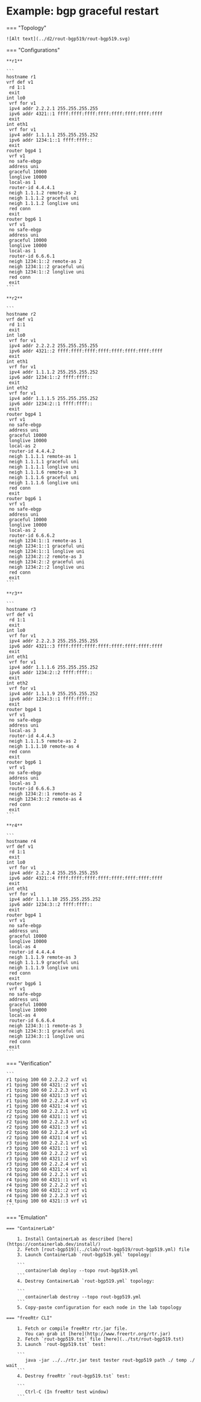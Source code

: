 # Example: bgp graceful restart

=== "Topology"

    ![Alt text](../d2/rout-bgp519/rout-bgp519.svg)

=== "Configurations"

    **r1**

    ```
    hostname r1
    vrf def v1
     rd 1:1
     exit
    int lo0
     vrf for v1
     ipv4 addr 2.2.2.1 255.255.255.255
     ipv6 addr 4321::1 ffff:ffff:ffff:ffff:ffff:ffff:ffff:ffff
     exit
    int eth1
     vrf for v1
     ipv4 addr 1.1.1.1 255.255.255.252
     ipv6 addr 1234:1::1 ffff:ffff::
     exit
    router bgp4 1
     vrf v1
     no safe-ebgp
     address uni
     graceful 10000
     longlive 10000
     local-as 1
     router-id 4.4.4.1
     neigh 1.1.1.2 remote-as 2
     neigh 1.1.1.2 graceful uni
     neigh 1.1.1.2 longlive uni
     red conn
     exit
    router bgp6 1
     vrf v1
     no safe-ebgp
     address uni
     graceful 10000
     longlive 10000
     local-as 1
     router-id 6.6.6.1
     neigh 1234:1::2 remote-as 2
     neigh 1234:1::2 graceful uni
     neigh 1234:1::2 longlive uni
     red conn
     exit
    ```

    **r2**

    ```
    hostname r2
    vrf def v1
     rd 1:1
     exit
    int lo0
     vrf for v1
     ipv4 addr 2.2.2.2 255.255.255.255
     ipv6 addr 4321::2 ffff:ffff:ffff:ffff:ffff:ffff:ffff:ffff
     exit
    int eth1
     vrf for v1
     ipv4 addr 1.1.1.2 255.255.255.252
     ipv6 addr 1234:1::2 ffff:ffff::
     exit
    int eth2
     vrf for v1
     ipv4 addr 1.1.1.5 255.255.255.252
     ipv6 addr 1234:2::1 ffff:ffff::
     exit
    router bgp4 1
     vrf v1
     no safe-ebgp
     address uni
     graceful 10000
     longlive 10000
     local-as 2
     router-id 4.4.4.2
     neigh 1.1.1.1 remote-as 1
     neigh 1.1.1.1 graceful uni
     neigh 1.1.1.1 longlive uni
     neigh 1.1.1.6 remote-as 3
     neigh 1.1.1.6 graceful uni
     neigh 1.1.1.6 longlive uni
     red conn
     exit
    router bgp6 1
     vrf v1
     no safe-ebgp
     address uni
     graceful 10000
     longlive 10000
     local-as 2
     router-id 6.6.6.2
     neigh 1234:1::1 remote-as 1
     neigh 1234:1::1 graceful uni
     neigh 1234:1::1 longlive uni
     neigh 1234:2::2 remote-as 3
     neigh 1234:2::2 graceful uni
     neigh 1234:2::2 longlive uni
     red conn
     exit
    ```

    **r3**

    ```
    hostname r3
    vrf def v1
     rd 1:1
     exit
    int lo0
     vrf for v1
     ipv4 addr 2.2.2.3 255.255.255.255
     ipv6 addr 4321::3 ffff:ffff:ffff:ffff:ffff:ffff:ffff:ffff
     exit
    int eth1
     vrf for v1
     ipv4 addr 1.1.1.6 255.255.255.252
     ipv6 addr 1234:2::2 ffff:ffff::
     exit
    int eth2
     vrf for v1
     ipv4 addr 1.1.1.9 255.255.255.252
     ipv6 addr 1234:3::1 ffff:ffff::
     exit
    router bgp4 1
     vrf v1
     no safe-ebgp
     address uni
     local-as 3
     router-id 4.4.4.3
     neigh 1.1.1.5 remote-as 2
     neigh 1.1.1.10 remote-as 4
     red conn
     exit
    router bgp6 1
     vrf v1
     no safe-ebgp
     address uni
     local-as 3
     router-id 6.6.6.3
     neigh 1234:2::1 remote-as 2
     neigh 1234:3::2 remote-as 4
     red conn
     exit
    ```

    **r4**

    ```
    hostname r4
    vrf def v1
     rd 1:1
     exit
    int lo0
     vrf for v1
     ipv4 addr 2.2.2.4 255.255.255.255
     ipv6 addr 4321::4 ffff:ffff:ffff:ffff:ffff:ffff:ffff:ffff
     exit
    int eth1
     vrf for v1
     ipv4 addr 1.1.1.10 255.255.255.252
     ipv6 addr 1234:3::2 ffff:ffff::
     exit
    router bgp4 1
     vrf v1
     no safe-ebgp
     address uni
     graceful 10000
     longlive 10000
     local-as 4
     router-id 4.4.4.4
     neigh 1.1.1.9 remote-as 3
     neigh 1.1.1.9 graceful uni
     neigh 1.1.1.9 longlive uni
     red conn
     exit
    router bgp6 1
     vrf v1
     no safe-ebgp
     address uni
     graceful 10000
     longlive 10000
     local-as 4
     router-id 6.6.6.4
     neigh 1234:3::1 remote-as 3
     neigh 1234:3::1 graceful uni
     neigh 1234:3::1 longlive uni
     red conn
     exit
    ```

=== "Verification"

    ```
    r1 tping 100 60 2.2.2.2 vrf v1
    r1 tping 100 60 4321::2 vrf v1
    r1 tping 100 60 2.2.2.3 vrf v1
    r1 tping 100 60 4321::3 vrf v1
    r1 tping 100 60 2.2.2.4 vrf v1
    r1 tping 100 60 4321::4 vrf v1
    r2 tping 100 60 2.2.2.1 vrf v1
    r2 tping 100 60 4321::1 vrf v1
    r2 tping 100 60 2.2.2.3 vrf v1
    r2 tping 100 60 4321::3 vrf v1
    r2 tping 100 60 2.2.2.4 vrf v1
    r2 tping 100 60 4321::4 vrf v1
    r3 tping 100 60 2.2.2.1 vrf v1
    r3 tping 100 60 4321::1 vrf v1
    r3 tping 100 60 2.2.2.2 vrf v1
    r3 tping 100 60 4321::2 vrf v1
    r3 tping 100 60 2.2.2.4 vrf v1
    r3 tping 100 60 4321::4 vrf v1
    r4 tping 100 60 2.2.2.1 vrf v1
    r4 tping 100 60 4321::1 vrf v1
    r4 tping 100 60 2.2.2.2 vrf v1
    r4 tping 100 60 4321::2 vrf v1
    r4 tping 100 60 2.2.2.3 vrf v1
    r4 tping 100 60 4321::3 vrf v1
    ```

=== "Emulation"

    === "ContainerLab"

        1. Install ContainerLab as described [here](https://containerlab.dev/install/)  
        2. Fetch [rout-bgp519](../clab/rout-bgp519/rout-bgp519.yml) file  
        3. Launch ContainerLab `rout-bgp519.yml` topology:  

        ```
           containerlab deploy --topo rout-bgp519.yml  
        ```
        4. Destroy ContainerLab `rout-bgp519.yml` topology:  

        ```
           containerlab destroy --topo rout-bgp519.yml  
        ```
        5. Copy-paste configuration for each node in the lab topology

    === "freeRtr CLI"

        1. Fetch or compile freeRtr rtr.jar file.  
           You can grab it [here](http://www.freertr.org/rtr.jar)  
        2. Fetch `rout-bgp519.tst` file [here](../tst/rout-bgp519.tst)  
        3. Launch `rout-bgp519.tst` test:  

        ```
           java -jar ../../rtr.jar test tester rout-bgp519 path ./ temp ./ wait
        ```
        4. Destroy freeRtr `rout-bgp519.tst` test:  

        ```
           Ctrl-C (In freeRtr test window)
        ```

